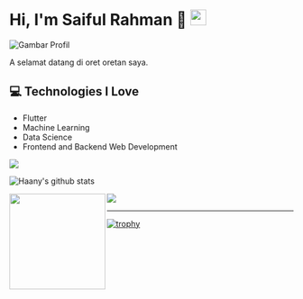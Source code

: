 # Hi, I'm Saiful Rahman 👋  <img src="https://media.giphy.com/media/hvRJCLFzcasrR4ia7z/giphy.gif" width="28px" height="28px">

![Gambar Profil](https://avatars.githubusercontent.com/u/[#11605614]?v=4)

A selamat datang di oret oretan saya.
<!--
**Contact:**
*   LinkedIn: [Tautan ke LinkedIn Anda
-->
## :computer: Technologies I Love
* Flutter
* Machine Learning
* Data Science
* Frontend and Backend Web Development

<img src = "https://github-readme-stats.vercel.app/api/top-langs/?username=bangil0&layout=compact">

![Haany's github stats](https://github-readme-stats.vercel.app/api?username=bangil0&show_icons=true&hide=[%22issues%22])  

<div>
  <img height="170" align="left" src="https://github-readme-stats.vercel.app/api?username=bangil0&count_private=true&include_all_commits=true" />
  <img src="https://github-readme-stats.vercel.app/api/top-langs/?username=bangil0&layout=compact" />
</div>

----
[![trophy](https://github-profile-trophy.vercel.app/?username=bangil0)](https://github.com/ryo-ma/github-profile-trophy)

<!--
**Projects:**

*   [Tautan ke Proyek 1]
*   [Tautan ke Proyek 2]

**Stats:**

*   Contributes to [Jumlah Kontribusi] projects
*   [Jumlah Bintang] stars on GitHub

**Skills:**

*   [Keterampilan 1]
*   [Keterampilan 2]
-->
